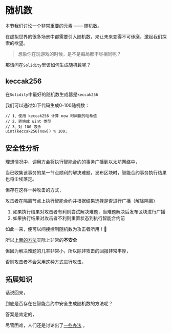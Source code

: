 # 随机数

本节我们讨论一个非常重要的元素 —— 随机数。

在虚拟世界的很多场景中都需要引入随机数，来让未来变得不可琢磨，激起我们探索的欲望。

> 想象你在玩游戏的时候，是不是每局都不尽相同呢？

那请问在`Solidity`里该如何生成随机数呢？

## keccak256

在`Solidity`中最好的随机数生成器是`keccak256`
    
我们可以通过如下代码生成0-100随机数：

```solidity
// 1、使用 keccak256 计算 now 时间戳的哈希值
// 2、转换成 uint 类型
// 3、对 100 取余
uint(keccak256(now)) % 100;
```

## 安全性分析

理想情况中，调用方会将执行智能合约的事务广播到以太坊网络中，

当已收集该事务的某一节点顺利的解决难题，发布区块时，智能合约事务执行结果也将尘埃落定。

但存在这样一种攻击的方式，

攻击者在隔离节点上执行智能合约并根据结果选择是否进行广播（解除隔离）

1. 如果执行结果对攻击者有利则尝试解决难题，当难题解决后发布区块进行广播
2. 如果执行结果对攻击者不利则重置状态到执行智能合约前

如此一来，便可以间接控制随机数为攻击者所用！🦹

所以[上面的方法](#keccak256)实际上非常的**不安全**

但因为解决难题的几率非常小，所以除非攻击的回报非常丰厚，

否则攻击者不会采用这种方式进行攻击。

## 拓展知识

话说回来，

到底是否存在在智能合约中安全生成随机数的方法呢？

答案是肯定的，

尽管困难，人们还是讨论出了[一些办法](https://ethereum.stackexchange.com/questions/191/how-can-i-securely-generate-a-random-number-in-my-smart-contract) 。